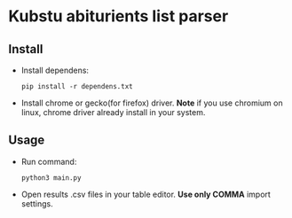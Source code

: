 # Kubstu abiturients list parser

## Install
- Install dependens:

    ```
    pip install -r dependens.txt
    ```

- Install chrome or gecko(for firefox) driver. **Note** if you use chromium on linux, chrome driver already install in your system.

## Usage
- Run command:

    ```
    python3 main.py
    ```

- Open results .csv files in your table editor. **Use only COMMA** import settings.